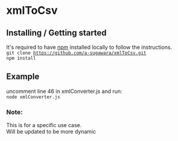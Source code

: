 # xmlToCsv

## Installing / Getting started
It's required to have [npm](https://docs.npmjs.com/getting-started) installed locally to follow the instructions.  
 <code>git clone https://github.com/a-sugawara/xmlToCsv.git</code>  
<code>npm install</code>

## Example
uncomment line 46 in xmlConverter.js and run:  
<code>node xmlConverter.js</code>


### Note:
This is for a specific use case.  
Will be updated to be more dynamic
